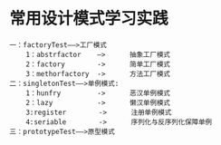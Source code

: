 # 常用设计模式学习实践
    一：factoryTest——>工厂模式
        1：abstrfactor    —>      抽象工厂模式
        2：factory        ->      简单工厂模式
        3：methorfactory  ->      方法工厂模式 
    二：singletonTest——>单例模式:
        1：hunfry         ->      恶汉单例模式
        2：lazy           ->      懒汉单例模式
        3:register        ->      注册单例模式
        4:seriable        ->      序列化与反序列化保障单例
    三：prototypeTest——>原型模式